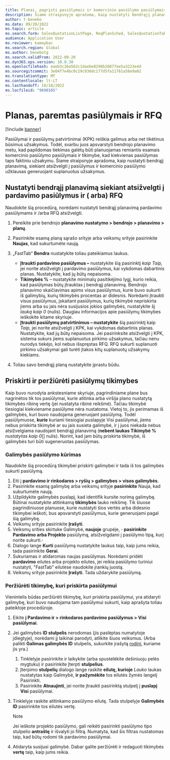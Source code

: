 ```yaml
---
title: Planai, pagrįsti pasiūlymais ir komercinio pasiūlymo pasiūlymais
description: Šiame straipsnyje aprašoma, kaip nustatyti bendrąjį planavimą, siekiant atsižvelgti į pasiūlymus ir pasiūlymų patvirtinimus (KPK), kai generuojami suplanuoti užsakymai.
author: t-benebo
ms.date: 09/20/2022
ms.topic: article
ms.search.form: SalesQuotationListPage, ReqPlanSched, SalesQuotationTable, smmOpportunityTable
audience: Application User
ms.reviewer: kamaybac
ms.search.region: Global
ms.author: benebotg
ms.search.validFrom: 2022-09-20
ms.dyn365.ops.version: 10.0.30
ms.openlocfilehash: eaeb3c26a562c1daebe8296b26077ee5a3223e4d
ms.sourcegitcommit: 3e04f7e4bc0c29c936dc177d5fa11761a58e9a02
ms.translationtype: MT
ms.contentlocale: lt-LT
ms.lasthandoff: 10/18/2022
ms.locfileid: "9690165"
---
```

# <a name="plan-based-on-quotations-and-rfqs"></a>Planas, paremtas pasiūlymais ir RFQ

[!include [banner](../../includes/banner.md)]

Pasiūlymai ir pasiūlymų patvirtinimai (KPK) reiškia galimus arba net tikėtinus būsimus užsakymus. Todėl, svarbu juos apsvarstyti bendrojo planavimo metu, kad papildomas tiekimas galėtų būti planuojamas remiantis esamais komercinio pasiūlymo pasiūlymais ir tikimybe, kad kiekvienas pasiūlymas taps faktiniu užsakymu. Šiame straipsnyje aprašoma, kaip nustatyti bendrąjį planavimą, siekiant atsižvelgti į pasiūlymus ir komercinio pasiūlymo užklausas generuojant suplanuotus užsakymus.

## <a name="set-up-master-planning-to-consider-sales-quotations-andor-rfqs"></a>Nustatyti bendrąjį planavimą siekiant atsižvelgti į pardavimo pasiūlymus ir ( arba) RFQ

Naudokite šią procedūrą, norėdami nustatyti bendrąjį planavimą pardavimo pasiūlymams ir /arba RFQ atsižvelgti.

1. Pereikite prie bendrojo **planavimo nustatymo \> bendrojo \> planavimo \> planų**.
1. Pasirinkite esamą planą sąrašo srityje arba veiksmų srityje pasirinkite **Naujas**, kad sukurtumėte naują.
1. „FastTab“ **Bendra** nustatykite toliau pateikiamus laukus.

    - **Įtraukti pardavimo pasiūlymus –** nustatykite šią pasirinktį *kaip Taip,* jei norite atsižvelgti į pardavimo pasiūlymus, kai vykdomas dabartinis planas. Nustatykite, kad jų *būtų* nepaisoma.
    - **Tikimybės %** – nustatykite minimalų pasitikėjimo lygį, kurio reikia, kad pasiūlymas būtų įtrauktas į bendrąjį planavimą. Bendrojo planavimo skaičiavimas apims visus pasiūlymus, kurie buvo sukurti iš galimybių, kurių tikimybės procentas ar didesnis. Norėdami įtraukti visus pasiūlymus, įskaitant pasiūlymus, kurių tikimybė nepriskirta jiems arba su jais nėra susijusios jokios galimybės, nustatykite šį *lauką kaip 0* (nulis). Daugiau informacijos apie pasiūlymų tikimybes ieškokite kitame skyriuje.
    - **Įtraukti pasiūlymų patvirtinimus – nustatykite** šią pasirinktį kaip *Taip,* jei norite atsižvelgti į KPK, kai vykdomas dabartinis planas. Nustatykite, kad jų *būtų* nepaisoma. Jei pasirinksite atsižvelgti į KPK, sistema sukurs jiems suplanuotus pirkimo užsakymus, tačiau nenu nurodys tiekėjo, kol nebus išspręstas RFQ. RFQ sukurti suplanuoti pirkimo užsakymai gali turėti įtakos kitų suplanuotų užsakymų kiekiams.

1. Toliau savo bendrąjį planą nustatykite įprastu būdu.

## <a name="assign-and-view-probabilities-for-quotations"></a>Priskirti ir peržiūrėti pasiūlymų tikimybes

Kaip buvo nurodyta ankstesniame skyriuje, pagrindiniame plane bus nagrinėtos tik tos pasiūlymai, kurie atitinka arba viršija plano nustatytą tikimybės ribinę vertę (jei nustatyta ribinė reikšmė). Tačiau tikimybė tiesiogiai kiekviename pasiūlyme nėra nustatoma. Vietoj to, jis perimamas iš galimybės, kuri buvo naudojama generuojant pasiūlymą. Todėl pasiūlymuose, **kurie** kuriami tiesiogiai puslapyje Visi pasiūlymai, jiems nebus priskirta tikimybė ar su jais susieta galimybė, ir į juos niekada nebus atsižvelgiama naudojant bendrąjį planavimą (**nebent laukas Tikimybė %** *nustatytas kaip 0*\[\] nulis). Norint, kad jam būtų priskirta tikimybė, iš galimybės turi būti sugeneruotas pasiūlymas.

### <a name="create-a-quotation-from-an-opportunity"></a>Galimybės pasiūlymo kūrimas

Naudokite šią procedūrą tikimybei priskirti galimybei ir tada iš tos galimybės sukurti pasiūlymą.

1. Eiti į **pardavimo ir rinkodaros \> ryšių \> galimybes \> visos galimybės**.
1. Pasirinkite esamą galimybę arba veiksmų srityje **pasirinkite** Nauja, kad sukurtumėte naują.
1. Užpildykite galimybės puslapį, kad identifik kursite norimą galimybę. Būtinai nustatykite atitinkamą **tikimybės** lauko reikšmę. Tik šiuose pagrindiniuose planuose, kurie nustatyti šios vertės arba didesnio tikimybei ieškoti, bus apsvarstyti pasiūlymus, kurie generuojami pagal šią galimybę.
1. Veiksmų srityje pasirinkite **Įrašyti**.
1. Veiksmų srities skirtuke Galimybė, **naujoje** grupėje, **·** **pasirinkite Pardavimo arba Projekto** pasiūlymą, atsižvelgdami į pasiūlymo tipą, kurį norite sukurti.**·**
1. Dialogo lange **Kurti** pasiūlymą nustatykite laukus taip, kaip jums reikia, tada pasirinkite **Gerai**.
1. Sukuriamas ir atidaromas naujas pasiūlymas. Norėdami pridėti **pardavimo** eilutes arba projekto eilutes, jei reikia pasiūlymo turiniui nustatyti, "FastTab" eilutėse naudokite įrankių juostą.
1. Veiksmų srityje pasirinkite **Įrašyti**. Tada uždarykite pasiūlymą.

### <a name="view-the-probability-that-is-assigned-to-a-quotation"></a>Peržiūrėti tikimybę, kuri priskirta pasiūlymui

Vienintelis būdas peržiūrėti tikimybę, kuri priskirta pasiūlymui, yra atidaryti galimybę, kuri buvo naudojama tam pasiūlymui sukurti, kaip aprašyta toliau pateiktoje procedūroje.

1. Eikite **į Pardavimo ir \> rinkodaros pardavimo pasiūlymus \> Visi pasiūlymai**.
1. Jei galimybės **ID stulpelis** nerodomas (jis paslėptas numatytoje įdiegtyje), norėdami jį laikinai parodyti, atlikite šiuos veiksmus. (Arba palikti **Galimas galimybės ID** stulpelis, sukurkite įrašytą [rodinį](../../../fin-ops-core/fin-ops/get-started/saved-views.md?toc=/dynamics365/supply-chain/toc.json), kuriame jis yra.)

    1. Tinklelyje pasirinkite ir laikykite (arba spustelėkite dešiniuoju pelės mygtuku) ir pasirinkite Įterpti **stulpelius**.
    1. Įterpimo **stulpelių** dialogo lange raskite **eilutę, kurioje** *Lauko* laukas nustatytas kaip Galimybė, **ir pažymėkite** tos eilutės žymės langelį Pasirinkti.
    1. Pasirinkite **Atnaujinti**, jei norite įtraukti pasirinktą stulpelį į **puslapį Visi** pasiūlymai.

1. Tinklelyje raskite atitinkamo pasiūlymo eilutę. Tada stulpelyje **Galimybės ID** pasirinkite tos eilutės vertę.

    > [!NOTE]
    > Jei ieškote projekto pasiūlymo, gali reikėti pasirinkti pasiūlymo tipo stulpelio **antraštę** ir išvalyti jo filtrą. Numatyta, kad šis filtras nustatomas taip, kad būtų rodomi tik pardavimo pasiūlymai.

1. Atidaryta susijusi galimybė. Dabar galite peržiūrėti ir redaguoti tikimybės **vertę** taip, kaip jums reikia.

